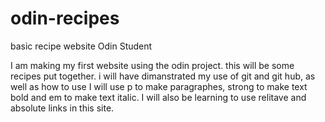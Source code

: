 # odin-recipes
basic recipe website Odin Student

I am making my first website using the odin project. this will be some recipes put together. i will have dimanstrated my use of git and git hub, as well as how to use I will use p to make paragraphes, strong to make text bold and em to make text italic. I will also be learning to use relitave and absolute links in this site.
